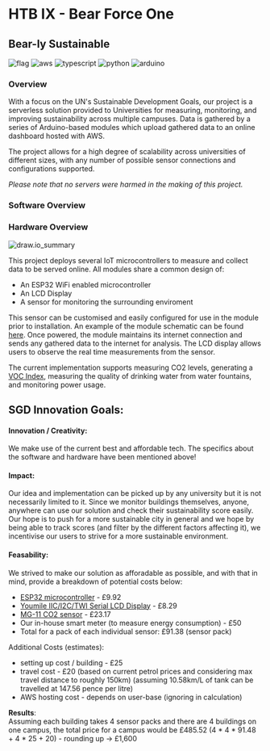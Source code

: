 # HTB IX - Bear Force One
## **Bear-ly Sustainable**

![flag](https://cdn.discordapp.com/attachments/1072492927047172146/1081844162955055174/flag.png)
![aws](https://img.shields.io/badge/Amazon_AWS-FF9900?style=for-the-badge&logo=amazonaws&logoColor=white)
![typescript](https://img.shields.io/badge/TypeScript-007ACC?style=for-the-badge&logo=typescript&logoColor=white)
![python](https://img.shields.io/badge/Python-FFD43B?style=for-the-badge&logo=python&logoColor=blue)
![arduino](https://img.shields.io/badge/Arduino-00979D?style=for-the-badge&logo=Arduino&logoColor=white)

### Overview
With a focus on the UN's Sustainable Development Goals, our project is a serverless solution provided to Universities for measuring, monitoring, and improving sustainability across multiple campuses. Data is gathered by a series of Arduino-based modules which upload gathered data to an online dashboard hosted with AWS.

The project allows for a high degree of scalability across universities of different sizes, with any number of possible sensor connections and configurations supported.

*Please note that no servers were harmed in the making of this project.*

### Software Overview

### Hardware Overview
![draw.io_summary](https://cdn.discordapp.com/attachments/1072492927047172146/1081838317726875698/HardwareSummary.png)

This project deploys several IoT microcontrollers to measure and collect data to be served online. All modules share a common design of:

- An ESP32 WiFi enabled microcontroller
- An LCD Display
- A sensor for monitoring the surrounding enviroment

This sensor can be customised and easily configured for use in the module prior to installation. An example of the module schematic can be found [here](https://github.com/davidbeechey/htb-ix-bear-force-one/blob/main/hardware/docs/Sensor%20Module%20Schematic.jpg). Once powered, the module maintains its internet connection and sends any gathered data to the internet for analysis. The LCD display allows users to observe the real time measurements from the sensor.

The current implementation supports measuring CO2 levels, generating a [VOC Index](https://en.wikipedia.org/wiki/Volatile_organic_compound), measuring the quality of drinking water from water fountains, and monitoring power usage.

## SGD Innovation Goals:

#### Innovation / Creativity:

We make use of the current best and affordable tech. The specifics about the software and hardware have been mentioned above!

#### Impact:
Our idea and implementation can be picked up by any university but it is not necessarily limited to it. Since we monitor buildings themselves, anyone, anywhere can use our solution and check their sustainability score easily. Our hope is to push for a more sustainable city in general and we hope by being able to track scores (and filter by the different factors affecting it), we incentivise our users to strive for a more sustainable environment.

#### Feasability:

We strived to make our solution as afforadable as possible, and with that in mind, provide a breakdown of potential costs below:
- [ESP32 microcontroller](https://www.mouser.co.uk/ProductDetail/Espressif-Systems/ESP32-DevKitC-32E?qs=GedFDFLaBXFpgD0kAZWDrQ%3D%3D&mgh=1&vip=1&gclid=Cj0KCQiA9YugBhCZARIsAACXxeJ89AZzJ2C-8a7q3wvQzPK-0x3hb9HcdMbImyLcVQLG3rJoBKit30AaAl5vEALw_wcB) - £9.92 
- [Youmile IIC/I2C/TWI Serial LCD Display](https://www.amazon.co.uk/Youmile-Serial-Display-Backlight-Arduino/dp/B099F2KPR4/ref=asc_df_B099F2KPR4/?tag=googshopuk-21&linkCode=df0&hvadid=534996565582&hvpos=&hvnetw=g&hvrand=6720465128582679622&hvpone=&hvptwo=&hvqmt=&hvdev=c&hvdvcmdl=&hvlocint=&hvlocphy=9046888&hvtargid=pla-1416553735824&psc=1) - £8.29 
- [MG-11 CO2 sensor]( https://www.aliexpress.com/item/32859295115.html?spm=a2g0o.productlist.main.19.39a01927a36rqo&algo_pvid=08b62301-6c97-4dd5-b3d5-ac6210a5c745&algo_exp_id=08b62301-6c97-4dd5-b3d5-ac6210a5c745-9&pdp_ext_f=%7B%22sku_id%22%3A%2265339769524%22%7D&pdp_npi=3%40dis%21GBP%2127.91%2123.17%21%21%21%21%21%402100b5dc16779989712215429d06d7%2165339769524%21sea%21UK%210&curPageLogUid=R0w5ZzSfRu67
) - £23.17
- Our in-house smart meter (to measure energy consumption) - £50  
- Total for a pack of each individual sensor: £91.38 (sensor pack)

Additional Costs (estimates):
- setting up cost / building - £25
- travel cost - £20 (based on current petrol prices and considering max travel distance to roughly 150km) (assuming 10.58km/L of tank can be travelled at 147.56 pence per litre)
- AWS hosting cost - depends on user-base (ignoring in calculation)

**Results**:   
Assuming each building takes 4 sensor packs and there are 4 buildings on one campus, the total price for a campus would be £485.52 (4 * 4 * 91.48 + 4 * 25 + 20) - rounding up -> £1,600
